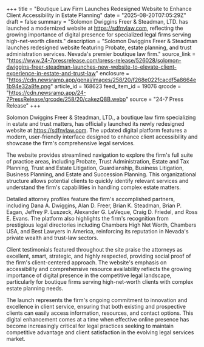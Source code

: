 +++
title = "Boutique Law Firm Launches Redesigned Website to Enhance Client Accessibility in Estate Planning"
date = "2025-08-20T07:05:29Z"
draft = false
summary = "Solomon Dwiggins Freer & Steadman, LTD. has launched a modernized website at https://sdfnvlaw.com, reflecting the growing importance of digital presence for specialized legal firms serving high-net-worth clients."
description = "Solomon Dwiggins Freer & Steadman launches redesigned website featuring Probate, estate planning, and trust administration services. Nevada's premier boutique law firm."
source_link = "https://www.24-7pressrelease.com/press-release/526028/solomon-dwiggins-freer-steadman-launches-new-website-to-elevate-client-experience-in-estate-and-trust-law"
enclosure = "https://cdn.newsramp.app/genai/images/258/20/f268e022fcacdf5a8664e1b94e32a8fe.png"
article_id = 168623
feed_item_id = 19076
qrcode = "https://cdn.newsramp.app/24-7PressRelease/qrcode/258/20/cakezQ8B.webp"
source = "24-7 Press Release"
+++

<p>Solomon Dwiggins Freer & Steadman, LTD., a boutique law firm specializing in estate and trust matters, has officially launched its newly redesigned website at <a href="https://sdfnvlaw.com" rel="nofollow" target="_blank">https://sdfnvlaw.com</a>. The updated digital platform features a modern, user-friendly interface designed to enhance client accessibility and showcase the firm's comprehensive legal services.</p><p>The website provides streamlined navigation to explore the firm's full suite of practice areas, including Probate, Trust Administration, Estate and Tax Planning, Trust and Estate Litigation, Guardianship, Business Litigation, Business Planning, and Estate and Succession Planning. This organizational structure allows potential clients to quickly identify relevant services and understand the firm's capabilities in handling complex estate matters.</p><p>Detailed attorney profiles feature the firm's accomplished partners, including Dana A. Dwiggins, Alan D. Freer, Brian K. Steadman, Brian P. Eagan, Jeffrey P. Luszeck, Alexander G. LeVeque, Craig D. Friedel, and Ross E. Evans. The platform also highlights the firm's recognition from prestigious legal directories including Chambers High Net Worth, Chambers USA, and Best Lawyers in America, reinforcing its reputation in Nevada's private wealth and trust-law sectors.</p><p>Client testimonials featured throughout the site praise the attorneys as excellent, smart, strategic, and highly respected, providing social proof of the firm's client-centered approach. The website's emphasis on accessibility and comprehensive resource availability reflects the growing importance of digital presence in the competitive legal landscape, particularly for boutique firms serving high-net-worth clients with complex estate planning needs.</p><p>The launch represents the firm's ongoing commitment to innovation and excellence in client service, ensuring that both existing and prospective clients can easily access information, resources, and contact options. This digital enhancement comes at a time when effective online presence has become increasingly critical for legal practices seeking to maintain competitive advantage and client satisfaction in the evolving legal services market.</p>